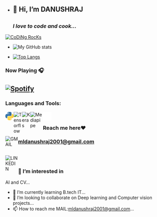 - <h2><b>👋 Hi, I’m DANUSHRAJ</b><h2>
  <h3><i>I love to code and cook...</i></h3>

<a  href="https://github.com/DANUSHRAJ">
  <img src="https://github.com/SP-XD/SP-XD/blob/main/images/dev-working.gif?raw=true" alt="CoDiNg RocKs"  width="400"/> </a>  
  
- ![My GitHub stats](https://github-readme-stats.vercel.app/api?username=DANUSHRAJ&show_icons=true&theme=synthwave)

- [![Top Langs](https://github-readme-stats.vercel.app/api/top-langs/?username=DANUSHRAJ&layout=compact)](https://github.com/DANUSHRAJ/github-readme-stats)

### Now Playing 🎧

[![Spotify](https://github-readme-remake.vercel.app/api/spotify)](https://open.spotify.com/user/31csjrelntmtqaaicl33joppg7qa)
<br/>
---
### Languages and Tools:

<a href="https://www.python.org" target="_blank"> <img align="left" alt="Python" width="26px" src="https://github.com/Aakarsh-B/trying-repos/blob/master/python-5.svg?raw=true"/> </a>
<a href="https://www.tensorflow.org/" target="_blank"> <img align="left" alt="Tensorflow" width="26px" src="https://avatars.githubusercontent.com/u/15658638?s=200&v=4"/> </a>
<a href="https://www.keras.org/" target="_blank"> <img align="left" alt="Keras" width="26px" src="https://media-exp1.licdn.com/dms/image/C560BAQG2-bElRVrSqw/company-logo_200_200/0/1547450366259?e=1636588800&v=beta&t=_p_fI7WxkiSKCE5h3GTfihqRIbk0xaLv62mdTglnUdQ"/> </a>
<a href="https://www.mediapipe.org/" target="_blank"> <img align="left" alt="Mediapipe" width="40px" src="https://google.github.io/mediapipe/images/mediapipe_small.png"/> </a>
<img align="left" alt="GitHub" width="26px" src="https://github.com/Aakarsh-B/trying-repos/blob/master/github.svg" />
<br />

### Reach me here❤
<img align="left" alt="GMAIL" width="40px" src="https://cdn.icon-icons.com/icons2/652/PNG/512/gmail_icon-icons.com_59877.png"/><H3><b>mldanushraj2001@gmail.com</b></H3>
<br>
<a href="https://www.linkedin.com/in/danushrajm22102001" target="_blank"> <img align="left" alt="LINKEDIN" width="40px" src="https://www.searchpng.com/wp-content/uploads/2019/03/Linkedin-Splash-715x715.png"/> </a>
<br>
### 👀 I’m interested in 
  AI and CV...
- 🌱 I’m currently learning B.tech IT...
- 💞️ I’m looking to collaborate on Deep learning and Computer vision projects...
- 📫 How to reach me MAIL:mldanushraj2001@gmail.com...



<!---
DANUSHRAJ/DANUSHRAJ is a ✨ special ✨ repository because its `README.md` (this file) appears on your GitHub profile.
You can click the Preview link to take a look at your changes.
--->
